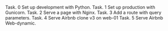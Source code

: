 Task. 0
Set up development with Python.
Task. 1
Set up production with Gunicorn.
Task. 2
Serve a page with Nginx.
Task. 3
Add a route with query parameters.
Task. 4
Serve Airbnb clone v3 on web-01
Task. 5
Serve Airbnb Web-dynamic. 